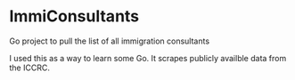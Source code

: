 # ImmiConsultants
Go project to pull the list of all immigration consultants

I used this as a way to learn some Go. It scrapes publicly availble data from the ICCRC.
